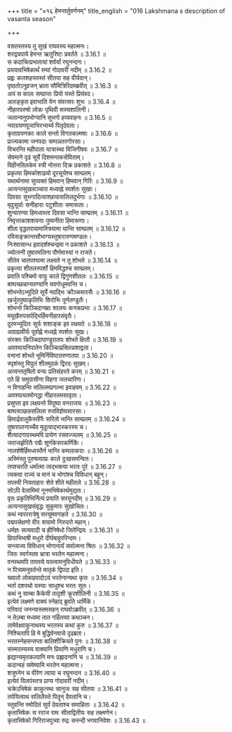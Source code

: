 +++
title = "०१६ हेमन्तर्तुवर्णनम्"
title_english = "016 Lakshmana s description of vasanta season"

+++

वसतस्तस्य तु सुखं राघवस्य महात्मनः।  
शरद्व्यपाये हेमन्त ऋतुरिष्टः प्रवर्तते ॥ 3.16.1 ॥   
स कदाचित्प्रभातायां शर्वर्यां रघुनन्दनः।  
प्रययावभिषेकार्थं रम्यां गोदावरीं नदीम् ॥ 3.16.2 ॥   
प्रह्वः कलशहस्तस्तं सीतया सह वीर्यवान्।  
पृष्ठतोऽनुव्रजन् भ्राता सौमित्रिरिदमब्रवीत् ॥ 3.16.3 ॥   
अयं स कालः सम्प्राप्तः प्रियो यस्ते प्रियंवद।  
अलङ्कृत इवाभाति येन संवत्सरः शुभः ॥ 3.16.4 ॥   
नीहारपरुषो लोकः पृथिवी सस्यशालिनी।  
जलान्यनुपभोग्यानि सुभगो हव्यवाहनः ॥ 3.16.5 ॥   
नवाग्रयणपूजाभिरभ्यर्च्य पितृदेवताः।  
कृताग्रयणकाः काले सन्तो विगतकल्मषाः ॥ 3.16.6 ॥   
प्राज्यकामा जनपदाः सम्पन्नतरगोरसाः।  
विचरन्ति महीपाला यात्रास्था विजिगीषवः ॥ 3.16.7 ॥   
सेवमाने दृढं सूर्ये दिशमन्तकसेविताम्।  
विहीनतिलकेव स्त्री नोत्तरा दिक्र प्रकाशते ॥ 3.16.8 ॥   
प्रकृत्या हिमकोशाढ्यो दूरसूर्यश्च साम्प्रतम्।  
यथार्थनामा सुव्यक्तं हिमवान् हिमवान् गिरिः ॥ 3.16.9 ॥   
अत्यन्तसुखसञ्चारा मध्याह्ने स्पर्शतः सुखाः।  
दिवसाः सुभगादित्याश्छायासलिलदुर्भगाः ॥ 3.16.10 ॥   
मृदुसूर्याः सनीहाराः पटुशीताः समारूताः।  
शून्यारण्या हिमध्वस्ता दिवसा भान्ति साम्प्रतम् ॥ 3.16.11 ॥   
निवृत्ताकाशशयनाः पुष्यनीता हिमारूणाः।  
शीता वृद्धतरायामास्त्रियामा यान्ति साम्प्रतम् ॥ 3.16.12 ॥   
रविसङ्क्रान्तसौभाग्यस्तुषारारुणमण्डलः।  
निःश्वासान्ध इवादर्शश्चन्द्रमा न प्रकाशते ॥ 3.16.13 ॥   
ज्योत्स्नी तुषारमलिना पौर्णमास्यां न राजते।  
सीतेव चातपश्यामा लक्ष्यते न तु शोभते ॥ 3.16.14 ॥   
प्रकृत्या शीतलस्पर्शो हिमविद्धश्च साम्प्रतम्।  
प्रवाति पश्चिमो वायुः काले द्विगुणशीतलः ॥ 3.16.15 ॥   
बाष्पच्छन्नान्यरण्यानि यवगोधूमवन्ति च।  
शोभन्तेऽभ्युदिते सूर्ये नदद्भिः क्रौञ्चसारसैः ॥ 3.16.16 ॥   
खर्जूरपुष्पाकृतिभिः शिरोभिः पूर्णतण्डुलैः।  
शोभन्ते किञ्चिदानम्राः शालयः कनकप्रभाः ॥ 3.16.17 ॥   
मयूखैरुपसर्पद्भिर्हिमनीहारसंवृतैः।  
दूरमभ्युदितः सूर्यः शशाङ्क इव लक्ष्यते ॥ 3.16.18 ॥   
अग्राह्यवीर्यः पूर्वाह्णे मध्यह्ने स्पर्शतः सुखः।  
संरक्तः किञ्चिदापाण्डुरातपः शोभते क्षितौ ॥ 3.16.19 ॥   
अवश्यायनिपातेन किञ्चित्प्रक्लिन्नशाद्वला।  
वनानां शोभते भूमिर्निविष्टतरुणातपा ॥ 3.16.20 ॥   
स्पृशंस्तु विपुलं शीतमुदकं द्विरदः सुखम्।  
अत्यन्ततृषितो वन्यः प्रतिसंहरते करम् ॥ 3.16.21 ॥   
एते हि समुपासीना विहगा जलचारिणः।  
न विगाहन्ति सलिलमप्रगल्भा इवाहवम् ॥ 3.16.22 ॥   
अवश्यायतमोनद्धा नीहारतमसावृताः।  
प्रसुप्ता इव लक्ष्यन्ते विपुष्पा वनराजयः ॥ 3.16.23 ॥   
बाष्पसञ्छन्नसलिला रुतविज्ञेयसारसाः।  
हिमार्द्रवालुकैस्तीरैः सरितो भान्ति साम्प्रतम् ॥ 3.16.24 ॥   
तुषारपतनाच्चैव मृदुत्वाद्भास्करस्य च।  
शैत्यादगाग्रस्थमपि प्रायेण रसवज्जलम् ॥ 3.16.25 ॥   
जराजर्झरितैः पद्मैः शूर्णकेसरकर्णिकैः।  
नालशेषैर्हिमध्वस्तैर्न भान्ति कमलाकराः ॥ 3.16.26 ॥   
अस्मिंस्तु पुरुषव्याघ्रः काले दुःखसमन्वितः।  
तपश्चरति धर्मात्मा त्वद्भक्त्या भरतः पुरे ॥ 3.16.27 ॥   
त्यक्त्वा राज्यं च मानं च भोगांश्च विविधान् बहून्।  
तपस्वी नियताहारः शेते शीते महीतले ॥ 3.16.28 ॥   
सोऽपि वेलामिमां नूनमभिषेकार्थमुद्यतः।  
वृतः प्रकृतिभिर्नित्यं प्रयाति सरयूनदीम् ॥ 3.16.29 ॥   
अत्यन्तसुखसंवृद्धः सुकुमारः सुखोचितः।  
कथं न्वपररात्रेषु सरयूमवगाहते ॥ 3.16.30 ॥   
पद्मपत्त्रेक्षणो वीरः शयामो निरुदरो महान्।  
धर्मज्ञः सत्यवादी च ह्रीनिषेधो जितेन्द्रियः ॥ 3.16.31 ॥   
प्रियाभिभाषी मधुरो दीर्घबाहुररिन्दमः।  
सन्त्यज्य विविधान् भोगानार्यं सर्वात्मना श्रितः ॥ 3.16.32 ॥   
जितः स्वर्गस्तव भ्रात्रा भरतेन महात्मना।  
वनस्थमपि तापस्ये यस्त्वामनुविधीयते ॥ 3.16.33 ॥   
न पित्र्यमनुवर्तन्ते मातृकं द्विपदा इति।  
ख्यातो लोकप्रवादोऽयं भरतेनान्यथा कृतः ॥ 3.16.34 ॥   
भर्ता दशरथो यस्याः साधुश्च भरतः सुतः।  
कथं नु साम्बा कैकेयी तादृशी क्रूरशीलिनी ॥ 3.16.35 ॥   
इत्येवं लक्ष्मणे वाक्यं स्नेहाद् ब्रुवति धार्मिके।  
परिवादं जनन्यास्तमसहन् राघवोऽब्रवीत् ॥ 3.16.36 ॥   
न तेऽम्बा मध्यमा तात गर्हितव्या कथञ्चन।  
तामेवेक्ष्वाकुनाथस्य भरतस्य कथां कुरु ॥ 3.16.37 ॥   
निश्चितापि हि मे बुद्धिर्वनवासे दृढब्रता।  
भरतस्नेहसन्तप्ता बालिशीक्रियते पुनः ॥ 3.16.38 ॥   
संस्मराम्यस्य वाक्यानि प्रियाणि मधुराणि च।  
हृद्यान्यमृतकल्पानि मनः प्रह्लादनानि च ॥ 3.16.39 ॥   
कदान्वहं समेष्यामि भरतेन महात्मना।  
शत्रुघ्नेन च वीरेण त्वाया च रघुनन्दन ॥ 3.16.40 ॥   
इत्येवं विलपंस्तत्र प्राप्य गोदावरीं नदीम्।  
चक्रेऽभिषेकं काकुत्स्थः सानुजः सह सीतया ॥ 3.16.41 ॥   
तर्पयित्वाथ सलिलैस्ते पितॄन् दैवतानि च।  
स्तुवन्ति स्मोदितं सूर्यं देवताश्च समाहिताः ॥ 3.16.42 ॥   
कृताभिषेकः स रराज रामः सीताद्वितीयः सह लक्ष्मणेन।  
कृताभिषेको गिरिराजपुत्र्या रुद्रः सनन्दी भगवानिवेशः ॥ 3.16.43 ॥   
